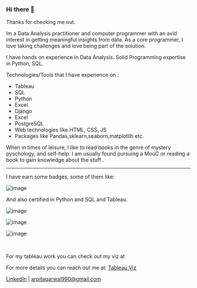 ### Hi there 👋

Thanks for checking me out.

Im a Data Analysis practitioner and computer programmer with an avid interest in getting meaningful insights from data. As a core programmer, I love taking challenges and love being part of the solution.

I have hands on experience in Data Analysis. Solid Programming expertise in Python, SQL.

Technologies/Tools that I have experience on :

<ul>
  <li>Tableau</li>
  <li>SQL</li>
<li>Python</li>
<li>Excel</li>
<li>Django</li>
<li>Excel</li>
<li>PostgreSQL</li>
<li>Web technologies like HTML, CSS, JS</li>
<li>Packages like Pandas,sklearn,seaborn,matplotlib etc.</li>
  </ul>

When in times of leisure, I like to read books in the genre of mystery pyschology, and self-help. I am usually found pursuing a MooC or reading a book to gain knowledge about the stuff .

<hr>

I have earn some badges, some of them like:

![image](https://user-images.githubusercontent.com/48977528/148635692-152aa89d-fc20-40bb-8a9b-4ccfa355b923.png)

And also certified in Python and SQL and Tableau.

![image](https://user-images.githubusercontent.com/48977528/148635715-d5f8d1ac-651b-46d7-bf3b-4721a3d27088.png)

![image](https://user-images.githubusercontent.com/48977528/148635750-758c09de-3926-4474-9c12-c51d45e2ce09.png)

![image](https://user-images.githubusercontent.com/48977528/148635790-6b795bae-1541-4648-b900-9966b89af4ad.png)

<br>

For my tableau work you can check out my viz at 

For more details you can reach out me at: <a href="https://public.tableau.com/app/profile/arpit3040#!/">Tableau Viz</a> 

 <a href="https://www.linkedin.com/in/arpit-k-agarwal/" rel="nofollow">LinkedIn</a> | arpitagarwal990@gmail.com
 
 






